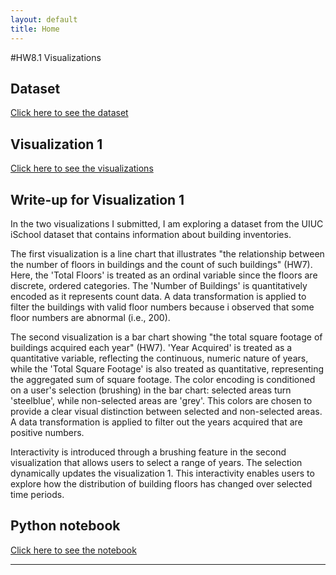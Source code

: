 ```yaml
---
layout: default
title: Home
---
```


#HW8.1 Visualizations
## Dataset
[Click here to see the dataset](https://raw.githubusercontent.com/UIUC-iSchool-DataViz/is445_data/main/building_inventory.csv)

## Visualization 1
[Click here to see the visualizations](/workbook.html)

## Write-up for Visualization 1
In the two visualizations I submitted, I am exploring a dataset from the UIUC iSchool dataset that contains information about building inventories.

The first visualization is a line chart that illustrates "the relationship between the number of floors in buildings and the count of such buildings" (HW7). Here, the 'Total Floors' is treated as an ordinal variable since the floors are discrete, ordered categories. The 'Number of Buildings' is quantitatively encoded as it represents count data. A data transformation is applied to filter the buildings with valid floor numbers because i observed that some floor numbers are abnormal (i.e., 200).

The second visualization is a bar chart showing "the total square footage of buildings acquired each year" (HW7). 'Year Acquired' is treated as a quantitative variable, reflecting the continuous, numeric nature of years, while the 'Total Square Footage' is also treated as quantitative, representing the aggregated sum of square footage. The color encoding is conditioned on a user's selection (brushing) in the bar chart: selected areas turn 'steelblue', while non-selected areas are 'grey'. This colors are chosen to provide a clear visual distinction between selected and non-selected areas. A data transformation is applied to filter out the years acquired that are positive numbers.

Interactivity is introduced through a brushing feature in the second visualization that allows users to select a range of years. The selection dynamically updates the visualization 1. This interactivity enables users to explore how the distribution of building floors has changed over selected time periods.

## Python notebook
[Click here to see the notebook](/Untitled.html)

---

